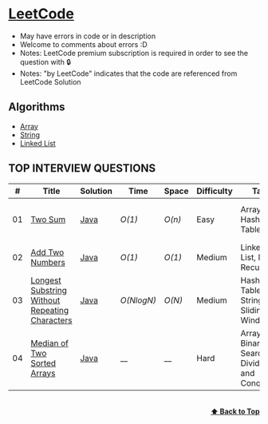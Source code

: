 # [LeetCode](https://leetcode.com/problemset/all/)

- May have errors in code or in description
- Welcome to comments about errors :D
- Notes: LeetCode premium subscription is required in order to see the question with 🔒
- Notes: "by LeetCode" indicates that the code are referenced from LeetCode Solution

## Algorithms

- [Array](https://github.com/MrP29/LeetCode/tree/main/Array)
- [String](https://github.com/MrP29/LeetCode/tree/main/String)
- [Linked List](https://github.com/MrP29/LeetCode/tree/main/Linked-list)


## TOP INTERVIEW QUESTIONS

| #    | Title                                                                                               | Solution                                                       | Time       | Space  | Difficulty | Tag           | Note                        |
| ---- | --------------------------------------------------------------------------------------------------- | -------------------------------------------------------------- | ---------- | ------ | ---------- | ------------- | --------------------------- |
| 01 | [Two Sum](https://leetcode.com/problems/two-sum/)| [Java](./Queue/Java/622_Design_Circular_Queue.java)            | _O(1)_     | _O(n)_ | Easy     | Array & Hash Table | https://github.com/Sanghwa-S/Leetcode/blob/main/0001-two-sum/0001-two-sum.java
| 02 | [Add Two Numbers](https://leetcode.com/problems/add-two-numbers/)| [Java](./Queue/Java/933_Number_of_Recent_Calls.java)           | _O(1)_     | _O(1)_ | Medium       | Linked List, Math Recursion | |
| 03 | [Longest Substring Without Repeating Characters](https://leetcode.com/problems/longest-substring-without-repeating-characters/) | [Java](./Queue/Java/950_Reveal_Cards_In_Increasing_Order.java) | _O(NlogN)_ | _O(N)_ | Medium     | Hash Table String Sliding Window |  |
| 04 | [Median of Two Sorted Arrays](https://leetcode.com/problems/median-of-two-sorted-arrays/)                               | [Java]()               | __ | __ | Hard       | Array, Binary Search, Divide and Conquer              |  |



<br/>
<div align="right">
    <b><a href="#algorithms">⬆️ Back to Top</a></b>
</div>
<br/>
